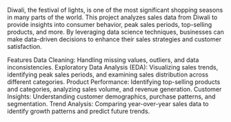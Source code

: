 Diwali, the festival of lights, is one of the most significant shopping seasons in many parts of the world. This project analyzes sales data from Diwali to provide insights into consumer behavior, peak sales periods, top-selling products, and more. By leveraging data science techniques, businesses can make data-driven decisions to enhance their sales strategies and customer satisfaction.

Features
Data Cleaning: Handling missing values, outliers, and data inconsistencies.
Exploratory Data Analysis (EDA): Visualizing sales trends, identifying peak sales periods, and examining sales distribution across different categories.
Product Performance: Identifying top-selling products and categories, analyzing sales volume, and revenue generation.
Customer Insights: Understanding customer demographics, purchase patterns, and segmentation.
Trend Analysis: Comparing year-over-year sales data to identify growth patterns and predict future trends.
